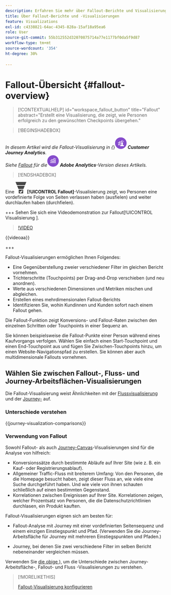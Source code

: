 ```yaml
---
description: Erfahren Sie mehr über Fallout-Berichte und Visualisierungen.
title: Über Fallout-Berichte und -Visualisierungen
feature: Visualizations
exl-id: c4338821-64ac-4345-828a-15af18a95ea6
role: User
source-git-commit: 55b312552d32070875714a77e1177bf0da5f9d87
workflow-type: tm+mt
source-wordcount: '354'
ht-degree: 30%

---
```


# Fallout-Übersicht {#fallout-overview}

<!-- markdownlint-disable MD034 -->

>[!CONTEXTUALHELP]
>id="workspace_fallout_button"
>title="Fallout"
>abstract="Erstellt eine Visualisierung, die zeigt, wie Personen erfolgreich zu den gewünschten Checkpoints übergehen."

<!-- markdownlint-enable MD034 -->


>[!BEGINSHADEBOX]

_In diesem Artikel wird die Fallout-Visualisierung in {_}![CustomerJourneyAnalytics](/help/assets/icons/CustomerJourneyAnalytics.svg) _**Customer Journey Analytics**._<br/>_Siehe [Fallout](https://experienceleague.adobe.com/en/docs/analytics/analyze/analysis-workspace/visualizations/fallout/fallout-flow) für die_![AdobeAnalytics](/help/assets/icons/AdobeAnalytics.svg) _**Adobe Analytics**-Version dieses Artikels._

>[!ENDSHADEBOX]

Eine ![ConversionFunnel](/help/assets/icons/ConversionFunnel.svg)**[!UICONTROL Fallout]**-Visualisierung zeigt, wo Personen eine vordefinierte Folge von Seiten verlassen haben (ausfielen) und weiter durchlaufen haben (durchfielen).

+++ Sehen Sie sich eine Videodemonstration zur Fallout[!UICONTROL Visualisierung ].

>[!VIDEO](https://video.tv.adobe.com/v/345883/?quality=12)

{{videoaa}}

+++

Fallout-Visualisierungen ermöglichen Ihnen Folgendes:

* Eine Gegenüberstellung zweier verschiedener Filter im gleichen Bericht vornehmen.
* Trichterschritte (Touchpoints) per Drag-and-Drop verschieben (und neu anordnen).
* Werte aus verschiedenen Dimensionen und Metriken mischen und abgleichen.
* Erstellen eines mehrdimensionalen Fallout-Berichts
* Identifizieren Sie, wohin Kundinnen und Kunden sofort nach einem Fallout gehen.

Die Fallout-Funktion zeigt Konversions- und Fallout-Raten zwischen den einzelnen Schritten oder Touchpoints in einer Sequenz an.

Sie können beispielsweise die Fallout-Punkte einer Person während eines Kaufvorgangs verfolgen. Wählen Sie einfach einen Start-Touchpoint und einen End-Touchpoint aus und fügen Sie Zwischen-Touchpoints hinzu, um einen Website-Navigationspfad zu erstellen. Sie können aber auch multidimensionale Fallouts vornehmen.

## Wählen Sie zwischen Fallout-, Fluss- und Journey-Arbeitsflächen-Visualisierungen

Die Fallout-Visualisierung weist Ähnlichkeiten mit der [Flussvisualisierung](/help/analysis-workspace/visualizations/c-flow/flow.md) und der [Journey-](/help/analysis-workspace/visualizations/journey-canvas/journey-canvas.md) auf.

### Unterschiede verstehen

<!-- Information in this snippet is shared between Journey canvas, Fallout, and Flow visualization docs -->

{{journey-visualization-comparisons}}

### Verwendung von Fallout

Sowohl Fallout- als auch [Journey-Canvas](/help/analysis-workspace/visualizations/journey-canvas/journey-canvas.md)-Visualisierungen sind für die Analyse von hilfreich:

* Konversionssätze durch bestimmte Abläufe auf Ihrer Site (wie z. B. ein Kauf- oder Registrierungsablauf).
* Allgemeiner Traffic-Fluss mit breiterem Umfang: Von den Personen, die die Homepage besucht haben, zeigt dieser Fluss an, wie viele eine Suche durchgeführt haben. Und wie viele von ihnen schauten schließlich auf einen bestimmten Gegenstand.
* Korrelationen zwischen Ereignissen auf Ihrer Site. Korrelationen zeigen, welcher Prozentsatz von Personen, die die Datenschutzrichtlinien durchlasen, ein Produkt kauften.

Fallout-Visualisierungen eignen sich am besten für:

* Fallout-Analyse mit Journey mit einer vordefinierten Seitensequenz und einem einzigen Einstiegspunkt und Pfad. (Verwenden Sie die Journey-Arbeitsfläche für Journey mit mehreren Einstiegspunkten und Pfaden.)

* Journey, bei denen Sie zwei verschiedene Filter im selben Bericht nebeneinander vergleichen müssen.

Verwenden Sie [die obige ](#understand-the-differences)), um die Unterschiede zwischen Journey-Arbeitsfläche-, Fallout- und Fluss -Visualisierungen zu verstehen.

>[!MORELIKETHIS]
>
>[Fallout-Visualisierung konfigurieren](configuring-fallout.md)



